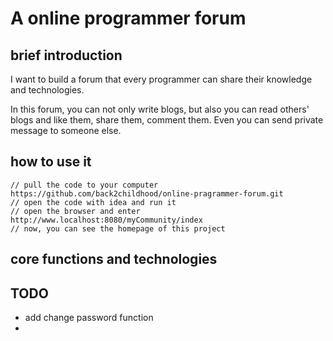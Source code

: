 # A online programmer forum
## brief introduction
I want to build a forum that every programmer can share their knowledge and technologies.

In this forum, you can not only write blogs, but also you can read others' blogs and like them, share them, comment them. Even you can send private message to someone else.
## how to use it
```
// pull the code to your computer
https://github.com/back2childhood/online-pragrammer-forum.git
// open the code with idea and run it
// open the browser and enter 
http://www.localhost:8080/myCommunity/index
// now, you can see the homepage of this project
```
## core functions and technologies

## TODO
* add change password function
* 